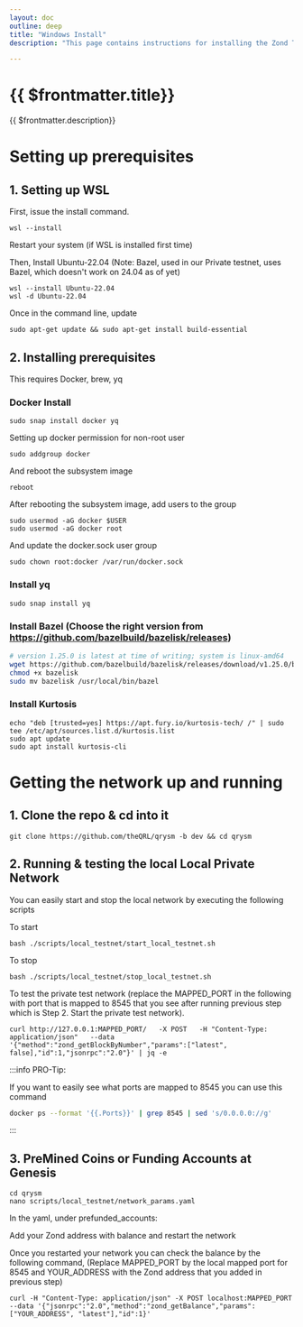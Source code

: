 ```yaml
---
layout: doc
outline: deep
title: "Windows Install"
description: "This page contains instructions for installing the Zond Testnet #BUIDL Preview on Windows."

---
```



# {{ $frontmatter.title}}

{{ $frontmatter.description}}



# Setting up prerequisites

## 1. Setting up WSL 

First, issue the install command.

```
wsl --install
```

Restart your system (if WSL is installed first time)

Then, Install Ubuntu-22.04 (Note: Bazel, used in our Private testnet, uses Bazel, which doesn't work on 24.04 as of yet)

```
wsl --install Ubuntu-22.04 
wsl -d Ubuntu-22.04
```

Once in the command line, update

```
sudo apt-get update && sudo apt-get install build-essential
```

## 2. Installing prerequisites

This requires Docker, brew, yq


### Docker Install

```
sudo snap install docker yq
```

Setting up docker permission for non-root user

```
sudo addgroup docker
```

And reboot the subsystem image

```
reboot
```

After rebooting the subsystem image, add users to the group

```
sudo usermod -aG docker $USER
sudo usermod -aG docker root
```

And update the docker.sock user group

```
sudo chown root:docker /var/run/docker.sock
```

### Install yq

```
sudo snap install yq
```

### Install Bazel (Choose the right version from https://github.com/bazelbuild/bazelisk/releases)

```bash
# version 1.25.0 is latest at time of writing; system is linux-amd64
wget https://github.com/bazelbuild/bazelisk/releases/download/v1.25.0/bazelisk-linux-amd64 -O bazelisk
chmod +x bazelisk
sudo mv bazelisk /usr/local/bin/bazel
```

### Install Kurtosis 

```
echo "deb [trusted=yes] https://apt.fury.io/kurtosis-tech/ /" | sudo tee /etc/apt/sources.list.d/kurtosis.list
sudo apt update
sudo apt install kurtosis-cli
```

# Getting the network up and running

## 1. Clone the repo & cd into it

```
git clone https://github.com/theQRL/qrysm -b dev && cd qrysm
```

## 2. Running & testing the local Local Private Network

You can easily start and stop the local network by executing the following scripts

To start

```
bash ./scripts/local_testnet/start_local_testnet.sh
```

To stop
```
bash ./scripts/local_testnet/stop_local_testnet.sh
```

To test the private test network (replace the MAPPED_PORT in the following with port that is mapped to 8545 that you see after running previous step which is Step 2. Start the private test network).

```
curl http://127.0.0.1:MAPPED_PORT/   -X POST   -H "Content-Type: application/json"   --data '{"method":"zond_getBlockByNumber","params":["latest", false],"id":1,"jsonrpc":"2.0"}' | jq -e
```

:::info PRO-Tip:

If you want to easily see what ports are mapped to 8545 you can use this command
```bash
docker ps --format '{{.Ports}}' | grep 8545 | sed 's/0.0.0.0://g'
```
:::

## 3. PreMined Coins or Funding Accounts at Genesis

```
cd qrysm
nano scripts/local_testnet/network_params.yaml
```

In the yaml, under prefunded_accounts:

Add your Zond address with balance and restart the network

Once you restarted your network you can check the balance by the following command, (Replace MAPPED_PORT by the local mapped port for 8545 and YOUR_ADDRESS with the Zond address that you added in previous step)

```
curl -H "Content-Type: application/json" -X POST localhost:MAPPED_PORT --data '{"jsonrpc":"2.0","method":"zond_getBalance","params":["YOUR_ADDRESS", "latest"],"id":1}'
```
